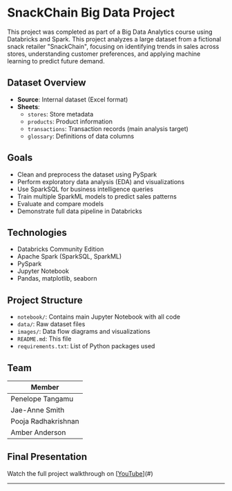 # SnackChain Big Data Project

This project was completed as part of a Big Data Analytics course using Databricks and Spark.
This project analyzes a large dataset from a fictional snack retailer "SnackChain", focusing on identifying trends in sales across stores, understanding customer preferences, and applying machine learning to predict future demand.

## Dataset Overview

- **Source**: Internal dataset (Excel format)
- **Sheets**:
  - `stores`: Store metadata
  - `products`: Product information
  - `transactions`: Transaction records (main analysis target)
  - `glossary`: Definitions of data columns

## Goals

- Clean and preprocess the dataset using PySpark
- Perform exploratory data analysis (EDA) and visualizations
- Use SparkSQL for business intelligence queries
- Train multiple SparkML models to predict sales patterns
- Evaluate and compare models
- Demonstrate full data pipeline in Databricks

## Technologies

- Databricks Community Edition
- Apache Spark (SparkSQL, SparkML)
- PySpark
- Jupyter Notebook
- Pandas, matplotlib, seaborn

## Project Structure

- `notebook/`: Contains main Jupyter Notebook with all code
- `data/`: Raw dataset files
- `images/`: Data flow diagrams and visualizations
- `README.md`: This file
- `requirements.txt`: List of Python packages used

## Team 

| Member 
|--------
| Penelope Tangamu    
| Jae-Anne Smith      
| Pooja Radhakrishnan 
| Amber Anderson      


## Final Presentation

Watch the full project walkthrough on [[YouTube](https://youtu.be/v41ZokXauB0)](#)

---


